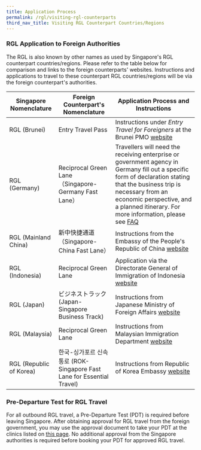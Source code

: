 ```yaml
---
title: Application Process
permalink: /rgl/visiting-rgl-counterparts
third_nav_title: Visiting RGL Counterpart Countries/Regions
---
```


### RGL Application to Foreign Authorities

The RGL is also known by other names as used by Singapore's RGL counterpart countries/regions. Please refer to the table below for comparison and links to the foreign counterparts' websites. Instructions and applications to travel to these counterpart RGL countries/regions will be via the foreign counterpart's authorities.

| Singapore Nomenclature |  Foreign Counterpart's Nomenclature  | Application Process and Instructions |
|------------------------|----------------------------|-------------------------------|
|RGL (Brunei)  |  Entry Travel Pass  | Instructions under *Entry Travel for Foreigners* at the Brunei PMO <a href="http://www.pmo.gov.bn/travelportal/Home.aspx" target="_blank">website</a> |
|RGL (Germany)   | Reciprocal Green Lane（Singapore-Germany Fast Lane）   |Travellers will need the receiving enterprise or government agency in Germany fill out a specific form of declaration stating that the business trip is necessary from an economic perspective, and a planned itinerary. For more information, please see [FAQ](/germany/rgl/faq#faq-residents-singapore)|
|RGL (Mainland China)   | 新中快捷通道（Singapore-China Fast Lane）   |Instructions from the Embassy of the People's Republic of China <a href="http://www.chinaembassy.org.sg/eng/lsfw/fhqz/t1788677.htm" target="_blank">website</a>|
|RGL (Indonesia) |   Reciprocal Green Lane  |  Application via the Directorate General of Immigration of Indonesia <a href="https://visa-online.imigrasi.go.id/" target="_blank">website</a> |
|RGL (Japan) |    ビジネストラック (Japan-Singapore Business Track)  |  Instructions from Japanese Ministry of Foreign Affairs <a href="https://www.mofa.go.jp/ca/cp/page22e_000925.html" target="_blank">website</a> |
|RGL (Malaysia)   |   Reciprocal Green Lane   |   Instructions from Malaysian Immigration Department <a href="https://www.imi.gov.my/portal2017/index.php/ms/sumber-dan-arkib/pengumuman/1833-malaysia-singapore-border-crossing-arrangement.html" target="_blank">website</a> | 
|RGL (Republic of Korea)  | 한국-싱가포르 신속통로 (ROK-Singapore Fast Lane for Essential Travel) |  Instructions from Republic of Korea Embassy <a href="http://overseas.mofa.go.kr/sg-en/brd/m_2435/view.do?seq=761275" target="_blank">website</a>   |


### Pre-Departure Test for RGL Travel

For all outbound RGL travel, a Pre-Departure Test (PDT) is required before leaving Singapore. After obtaining approval for RGL travel from the foreign government, you may use the approval document to take your PDT at the clinics listed on [this page](/pre-departure-test). No additional approval from the Singapore authorities is required before booking your PDT for approved RGL travel.
